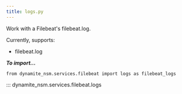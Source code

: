 ```yaml
---
title: logs.py
---
```


Work with a Filebeat's filebeat.log.

Currently, supports:

- filebeat.log


***To import...***
```python3
from dynamite_nsm.services.filebeat import logs as filebeat_logs
```
::: dynamite_nsm.services.filebeat.logs